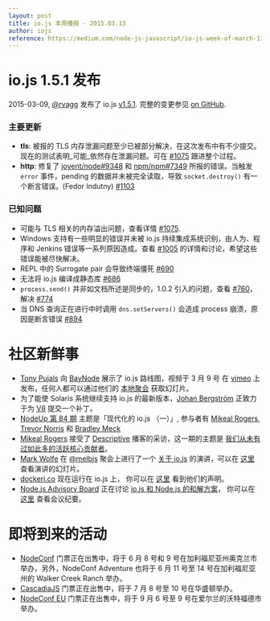 ```yaml
---
layout: post
title: io.js 本周播报 - 2015.03.13
author: iojs
reference: https://medium.com/node-js-javascript/io-js-week-of-march-13th-e3024cc66802
---
```


# io.js 1.5.1 发布

2015-03-09, [@rvagg](https://github.com/rvagg) 发布了 io.js [v1.5.1](https://iojs.org/dist/v1.5.1/). 完整的变更参见 [on GitHub](https://github.com/iojs/iojs-cn/blob/gh-pages/CHANGELOG.md).

### 主要更新

* **tls**: 被报的 TLS 内存泄漏问题至少已被部分解决，在这次发布中有不少提交。现在的测试表明_可能_依然存在泄漏问题。可在 [#1075](https://github.com/iojs/io.js/issues/1075) 跟进整个过程。
* **http**: 修复了 [joyent/node#9348](https://github.com/joyent/node/issues/9348) 和 [npm/npm#7349](https://github.com/npm/npm/issues/7349) 所报的错误。当触发 `error` 事件，pending 的数据并未被完全读取，导致 `socket.destroy()` 有一个断言错误。(Fedor Indutny) [#1103](https://github.com/iojs/io.js/pull/1103)

### 已知问题

* 可能与 TLS 相关的内存溢出问题，查看详情 [#1075](https://github.com/iojs/io.js/issues/1075).
* Windows 支持有一些明显的错误并未被 io.js 持续集成系统识别，由人为、程序和 Jenkins 错误等一系列原因造成。查看 [#1005](https://github.com/iojs/io.js/issues/1005) 的详情和讨论，希望这些错误能被尽快解决。
* REPL 中的 Surrogate pair 会导致终端僵死 [#690](https://github.com/iojs/io.js/issues/690)
* 无法将 io.js 编译成静态库 [#686](https://github.com/iojs/io.js/issues/686)
* `process.send()` 并非如文档所述是同步的，1.0.2 引入的问题，查看 [#760](https://github.com/iojs/io.js/issues/760)，解决 [#774](https://github.com/iojs/io.js/issues/774)
* 当 DNS 查询正在进行中时调用 `dns.setServers()` 会造成 process 崩溃，原因是断言错误 [#894](https://github.com/iojs/io.js/issues/894)

# 社区新鲜事

* [Tony Pujals](https://twitter.com/subfuzion) 向 [BayNode](http://www.meetup.com/BayNode/events/220246228/) 展示了 io.js 路线图，视频于 3 月 9 号 在 [vimeo](https://vimeo.com/121707989) 上发布，任何人都可以通过他们的 [本地聚会](ron.buell@rd.io) 获取幻灯片。
* 为了能使 Solaris 系统继续支持 io.js 的最新版本，[Johan Bergström](https://github.com/jbergstroem) 正致力于为 [V8](https://codereview.chromium.org/990063002) 提交一个补丁。
* [NodeUp 第 84 期](http://nodeup.com/eightyfour) 主题是「现代化的 io.js （一）」, 参与者有 [Mikeal Rogers](https://github.com/mikeal), [Trevor Norris](https://github.com/trevnorris) 和 [Bradley Meck](https://github.com/bmeck)
* [Mikeal Rogers](https://github.com/mikeal) 接受了 [Descriptive](http://descriptive.audio) 播客的采访，这一期的主题是 [我们从未有过如此多的活跃核心贡献者](http://descriptive.audio/episodes/12)。
* [Mark Wolfe](https://twitter.com/wolfeidau) 在 [@melbjs](https://twitter.com/melbjs) 聚会上进行了一个 [关于 io.js](https://twitter.com/wolfeidau/status/575785856545378304) 的演讲，可以在 [这里](https://speakerdeck.com/wolfeidau/iojs-bringing-es6-to-the-node) 查看演讲的幻灯片。
* [dockeri.co](http://dockeri.co/) 现在运行在 io.js 上， 你可以在 [这里](https://twitter.com/wjblankenship/status/575867637680369665) 看到他们的声明。
* [Node.js Advisory Board](https://nodejs.org/about/advisory-board/) 正在讨论 [io.js 和 Node.js 的和解方案](https://github.com/iojs/io.js/issues/978)， 你可以在 [这里](https://github.com/joyent/nodejs-advisory-board/blob/master/meetings/2015-03-09/minutes.md#nodejsiojs-reconciliation-bb) 查看会议纪要。

# 即将到来的活动

* [NodeConf](http://nodeconf.com/) 门票正在出售中，将于 6 月 8 号和 9 号在加利福尼亚州奥克兰市举办，另外，NodeConf Adventure 也将于 6 月 11 号至 14 号在加利福尼亚州的 Walker Creek Ranch 举办。
* [CascadiaJS](http://2015.cascadiajs.com/) 门票正在出售中，将于 7 月 8 号至 10 号在华盛顿举办。
* [NodeConf EU](http://nodeconf.eu/) 门票正在出售中，将于 9 月 6 号至 9 号在爱尔兰的沃特福德市举办。
